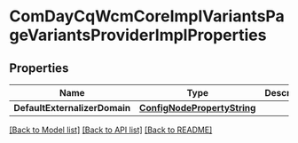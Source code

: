 # ComDayCqWcmCoreImplVariantsPageVariantsProviderImplProperties

## Properties
Name | Type | Description | Notes
------------ | ------------- | ------------- | -------------
**DefaultExternalizerDomain** | [**ConfigNodePropertyString**](configNodePropertyString.md) |  | [optional] 

[[Back to Model list]](../README.md#documentation-for-models) [[Back to API list]](../README.md#documentation-for-api-endpoints) [[Back to README]](../README.md)


